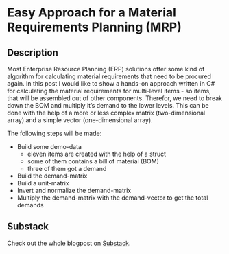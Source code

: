 # Easy Approach for a Material Requirements Planning (MRP)
## Description
Most Enterprise Resource Planning (ERP) solutions offer some kind of algorithm for calculating material requirements that need to be procured again. In this post I would like to show a hands-on approach written in C# for calculating the material requirements for multi-level items - so items, that will be assembled out of other components. Therefor, we need to break down the BOM and multiply it’s demand to the lower levels. This can be done with the help of a more or less complex matrix (two-dimensional array) and a simple vector (one-dimensional array).

The following steps will be made:
* Build some demo-data
    * eleven items are created with the help of a struct
    * some of them contains a bill of material (BOM)
    * three of them got a demand
* Build the demand-matrix
* Build a unit-matrix
* Invert and normalize the demand-matrix
* Multiply the demand-matrix with the demand-vector to get the total demands

## Substack
Check out the whole blogpost on [Substack](https://kleink.substack.com/p/material-requirements-planning-mrp).